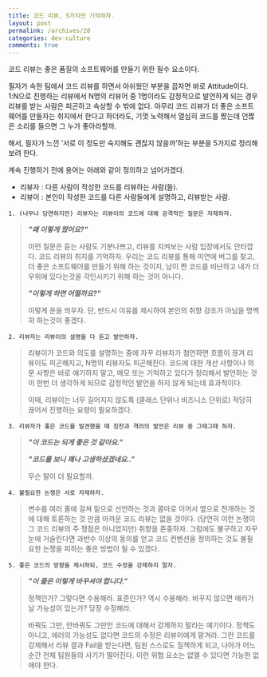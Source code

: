 ```yaml
---
title: 코드 리뷰, 5가지만 기억하자.
layout: post
permalink: /archives/20
categories: dev-culture
comments: true
---
```

코드 리뷰는 좋은 품질의 소프트웨어를 만들기 위한 필수 요소이다.

필자가 속한 팀에서 코드 리뷰를 하면서 아쉬웠던 부분을 꼽자면 바로 Attitude이다. 1:N으로 진행하는 리뷰에서 N명의 리뷰어 중 1명이라도 감정적으로 발언하게 되는 경우 리뷰를 받는 사람은 피곤하고 속상할 수 밖에 없다. 아무리 코드 리뷰가 더 좋은 소프트웨어를 만들자는 취지에서 한다고 하더라도, 기껏 노력해서 열심히 코드를 짰는데 언짢은 소리를 들으면 그 누가 좋아라할까.

해서, 필자가 느낀 &#8216;서로 이 정도만 숙지해도 괜찮지 않을까&#8217;하는 부분을 5가지로 정리해 보려 한다.

계속 진행하기 전에 용어는 아래와 같이 정의하고 넘어가겠다.

- 리뷰자 : 다른 사람이 작성한 코드를 리뷰하는 사람(들).
- 리뷰이 : 본인이 작성한 코드를 다른 사람들에게 설명하고, 리뷰받는 사람.

```
1. (너무나 당연하지만) 리뷰자는 리뷰이의 코드에 대해 공격적인 질문은 자제하자.
```
> _**"왜 이렇게 짰어요?"**_
>
> 이런 질문은 듣는 사람도 기분나쁘고, 리뷰를 지켜보는 사람 입장에서도 안타깝다. 코드 리뷰의 취지를 기억하자. 우리는 코드 리뷰를 통해 미연에 버그를 찾고, 더 좋은 소프트웨어를 만들기 위해 하는 것이지, 남이 짠 코드를 비난하고 내가 더 우위에 있다는것을 각인시키기 위해 하는 것이 아니다.
>
> _**"이렇게 하면 어떨까요?"**_
>
> 이렇게 운을 띄우자. 단, 반드시 이유를 제시하여 본인의 취향 강조가 아님을 명백히 하는것이 좋겠다.

```
2. 리뷰자는 리뷰이의 설명을 다 듣고 발언하자.
```
> 리뷰이가 코드와 의도를 설명하는 중에 자꾸 리뷰자가 첨언하면 흐름이 끊겨 리뷰이도 피곤해지고, N명의 리뷰자도 피곤해진다. 코드에 대한 개선 사항이나 의문 사항은 바로 얘기하지 말고, 메모 또는 기억하고 있다가 정리해서 발언하는 것이 한번 더 생각하게 되므로 감정적인 발언을 하지 않게 되는데 효과적이다.
>
> 이때, 리뷰이는 너무 길어지지 않도록 (클래스 단위나 비즈니스 단위로) 적당히 끊어서 진행하는 요령이 필요하겠다.

```
3. 리뷰자가 좋은 코드를 발견했을 때 칭찬과 격려의 발언은 리뷰 중 그때그때 하자.
```
> _**"이 코드는 되게 좋은 것 같아요."**_
>
>  _**"코드를 보니 꽤나 고생하셨겠네요.."**_
>
> 무슨 말이 더 필요할까.

```
4. 불필요한 논쟁은 서로 자제하자.
```
> 변수를 여러 줄에 걸쳐 밑으로 선언하는 것과 콤마로 이어서 옆으로 전개하는 것에 대해 토론하는 것 만큼 아까운 코드 리뷰는 없을 것이다. (당연히 이런 논쟁이 그 코드 리뷰의 주 쟁점은 아니었지만) 취향을 존중하자. 그럼에도 불구하고 자꾸 눈에 거슬린다면 과반수 이상의 동의를 얻고 코드 컨벤션을 정의하는 것도 불필요한 논쟁을 피하는 좋은 방법이 될 수 있겠다.

```
5. 좋은 코드의 방향을 제시하되, 코드 수정을 강제하지 말자.
```
> _**"이 줄은 이렇게 바꾸셔야 합니다."**_
>
> 정책인가? 그렇다면 수용해라. 표준인가? 역시 수용해라. 바꾸지 않으면 에러가 날 가능성이 있는가? 당장 수정해라.
>
> 바꿔도 그만, 안바꿔도 그만인 코드에 대해서 강제하지 말라는 얘기이다. 정책도 아니고, 에러의 가능성도 없다면 코드의 수정은 리뷰이에게 맡겨라. 그런 코드를 강제해서 리뷰 결과 Fail을 받는다면, 팀원 스스로도 질책하게 되고, 나아가 어느 순간 전체 팀원들의 사기가 떨어진다. 이런 위협 요소는 없앨 수 있다면 가능한 없애야 한다.
